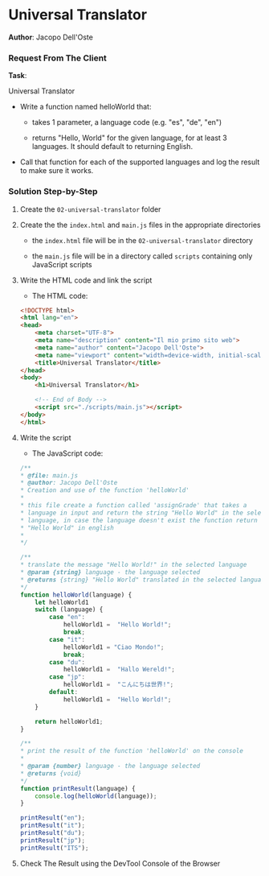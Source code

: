 # Universal Translator

**Author**: Jacopo Dell'Oste 

### Request From The Client

**Task**: 

Universal Translator

- Write a function named helloWorld that:

    * takes 1 parameter, a language code (e.g. "es", "de", "en")

    * returns "Hello, World" for the given language, for at least 3 languages. It should default to
    returning English.

- Call that function for each of the supported languages and log the result to
make sure it works.



### Solution Step-by-Step

1. Create the  `02-universal-translator` folder

2. Create the the `index.html` and `main.js` files in the appropriate directories

    * the `index.html` file will be in the `02-universal-translator` directory

    * the `main.js` file will be in a directory called `scripts` containing only JavaScript scripts

3. Write the HTML code and link the script
    
    * The HTML code:

    ```HTML 
    <!DOCTYPE html>
    <html lang="en">
    <head>
        <meta charset="UTF-8">
        <meta name="description" content="Il mio primo sito web">
        <meta name="author" content="Jacopo Dell'Oste">
        <meta name="viewport" content="width=device-width, initial-scale=1.0">
        <title>Universal Translator</title>
    </head>
    <body>
        <h1>Universal Translator</h1>

        <!-- End of Body -->
        <script src="./scripts/main.js"></script>
    </body>
    </html>
    ```

4. Write the script  

    * The JavaScript code:

    ```javascript
    /**
    * @file: main.js
    * @author: Jacopo Dell'Oste
    * Creation and use of the function 'helloWorld'
    *
    * this file create a function called 'assignGrade' that takes a 
    * language in input and return the string "Hello World" in the selected 
    * language, in case the language doesn't exist the function return the
    * "Hello World" in english
    *  
    */

    /**
    * translate the message "Hello World!" in the selected language
    * @param {string} language - the language selected
    * @returns {string} "Hello World" translated in the selected language
    */
    function helloWorld(language) {
        let helloWorld1
        switch (language) {
            case "en":
                helloWorld1 =  "Hello World!";
                break;
            case "it":
                helloWorld1 = "Ciao Mondo!";
                break;
            case "du":
                helloWorld1 =  "Hallo Wereld!";
            case "jp":
                helloWorld1 =  "こんにちは世界!";
            default:
                helloWorld1 =  "Hello World!";
        }

        return helloWorld1;
    }

    /**
    * print the result of the function 'helloWorld' on the console
    * 
    * @param {number} language - the language selected
    * @returns {void}
    */
    function printResult(language) {
        console.log(helloWorld(language));
    }

    printResult("en");
    printResult("it");
    printResult("du");
    printResult("jp");
    printResult("ITS");
    ```

5. Check The Result using the DevTool Console of the Browser
